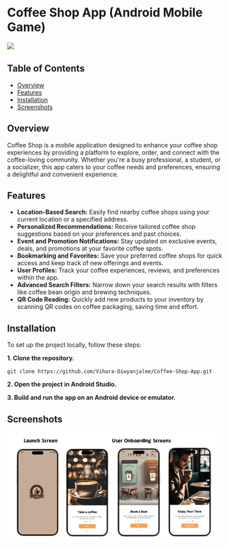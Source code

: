 # Coffee Shop App (Android Mobile Game)

<p><a href="https://github.com/Vihara-Diwyanjalee"><img src="https://skillicons.dev/icons?i=kotlin,androidstudio,git,github" width=200></a></p>

## Table of Contents

- [Overview](#overview)
- [Features](#features)
- [Installation](#installation)
- [Screenshots](#screenshots)

## Overview

Coffee Shop is a mobile application designed to enhance your coffee shop experiences by providing a platform to explore, order, and connect with the coffee-loving community. Whether you're a busy professional, a student, or a socializer, this app caters to your coffee needs and preferences, ensuring a delightful and convenient experience.

## Features

- **Location-Based Search:** Easily find nearby coffee shops using your current location or a specified address.
- **Personalized Recommendations:** Receive tailored coffee shop suggestions based on your preferences and past choices.
- **Event and Promotion Notifications:** Stay updated on exclusive events, deals, and promotions at your favorite coffee spots.
- **Bookmarking and Favorites:** Save your preferred coffee shops for quick access and keep track of new offerings and events.
- **User Profiles:** Track your coffee experiences, reviews, and preferences within the app.
- **Advanced Search Filters:** Narrow down your search results with filters like coffee bean origin and brewing techniques.
- **QR Code Reading:** Quickly add new products to your inventory by scanning QR codes on coffee packaging, saving time and effort.

## Installation

To set up the project locally, follow these steps:

**1. Clone the repository.**

```
git clone https://github.com/Vihara-Diwyanjalee/Coffee-Shop-App.git
```

**2. Open the project in Android Studio.**

**3. Build and run the app on an Android device or emulator.**

## Screenshots

<img src="https://github.com/Vihara-Diwyanjalee/Coffee-Shop-App/blob/main/app/src/main/res/drawable/s1.png" alt="CoffeeShop-Screenshots">
